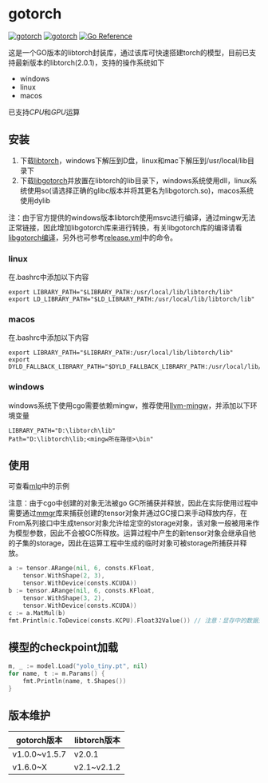 # gotorch

[![gotorch](https://github.com/lwch/gotorch/actions/workflows/cpu.yml/badge.svg)](https://github.com/lwch/gotorch/actions/workflows/cpu.yml)
[![gotorch](https://github.com/lwch/gotorch/actions/workflows/gpu.yml/badge.svg)](https://github.com/lwch/gotorch/actions/workflows/gpu.yml)
[![Go Reference](https://pkg.go.dev/badge/github.com/lwch/gotorch.svg)](https://pkg.go.dev/github.com/lwch/gotorch)

这是一个GO版本的libtorch封装库，通过该库可快速搭建torch的模型，目前已支持最新版本的libtorch(2.0.1)，支持的操作系统如下

- windows
- linux
- macos

已支持*CPU*和*GPU*运算

## 安装

1. 下载[libtorch](https://pytorch.org/get-started/locally/)，windows下解压到D盘，linux和mac下解压到/usr/local/lib目录下
2. 下载[libgotorch](https://github.com/lwch/gotorch/releases/latest)并放置在libtorch的lib目录下，windows系统使用dll，linux系统使用so(请选择正确的glibc版本并将其更名为libgotorch.so)，macos系统使用dylib

注：由于官方提供的windows版本libtorch使用msvc进行编译，通过mingw无法正常链接，因此增加libgotorch库来进行转换，有关libgotorch库的编译请看[libgotorch编译](docs/libgotorch.md)，另外也可参考[release.yml](.github/workflows/release.yml)中的命令。

### linux

在.bashrc中添加以下内容

```
export LIBRARY_PATH="$LIBRARY_PATH:/usr/local/lib/libtorch/lib"
export LD_LIBRARY_PATH="$LD_LIBRARY_PATH:/usr/local/lib/libtorch/lib"
```

### macos

在.bashrc中添加以下内容

```
export LIBRARY_PATH="$LIBRARY_PATH:/usr/local/lib/libtorch/lib"
export DYLD_FALLBACK_LIBRARY_PATH="$DYLD_FALLBACK_LIBRARY_PATH:/usr/local/lib/libtorch/lib"
```

### windows

windows系统下使用cgo需要依赖mingw，推荐使用[llvm-mingw](https://github.com/mstorsjo/llvm-mingw)，并添加以下环境变量

```
LIBRARY_PATH="D:\libtorch\lib"
Path="D:\libtorch\lib;<mingw所在路径>\bin"
```

## 使用

可查看[mlp](example/mlp)中的示例

注意：由于cgo中创建的对象无法被go GC所捕获并释放，因此在实际使用过程中需要通过[mmgr](mmgr)库来捕获创建的tensor对象并通过GC接口来手动释放内存，在From系列接口中生成tensor对象允许给定空的storage对象，该对象一般被用来作为模型参数，因此不会被GC所释放。运算过程中产生的新tensor对象会继承自他的子集的storage，因此在运算工程中生成的临时对象可被storage所捕获并释放。

```go
a := tensor.ARange(nil, 6, consts.KFloat,
    tensor.WithShape(2, 3),
    tensor.WithDevice(consts.KCUDA))
b := tensor.ARange(nil, 6, consts.KFloat,
    tensor.WithShape(3, 2),
    tensor.WithDevice(consts.KCUDA))
c := a.MatMul(b)
fmt.Println(c.ToDevice(consts.KCPU).Float32Value()) // 注意：显存中的数据无法直接读取，需将其转换到CPU后才可读取
```

## 模型的checkpoint加载

```go
m, _ := model.Load("yolo_tiny.pt", nil)
for name, t := m.Params() {
    fmt.Println(name, t.Shapes())
}
```

## 版本维护

| gotorch版本 | libtorch版本 |
| --- | --- |
| v1.0.0~v1.5.7 | v2.0.1 |
| v1.6.0~X | v2.1~v2.1.2 |